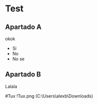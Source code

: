 # Test

## Apartado A
okok
- Sí
- No
- No se
## Apartado B
Lalala

#Tux
!Tux.png (C:\Users\alexb\Downloads)
